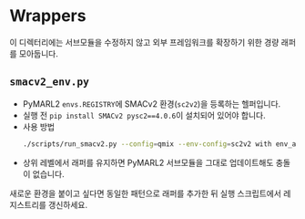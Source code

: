 # Wrappers

이 디렉터리에는 서브모듈을 수정하지 않고 외부 프레임워크를 확장하기 위한 경량 래퍼를 모아둡니다.

## `smacv2_env.py`
- PyMARL2 `envs.REGISTRY`에 SMACv2 환경(`sc2v2`)을 등록하는 헬퍼입니다.
- 실행 전 `pip install SMACv2 pysc2==4.0.6`이 설치되어 있어야 합니다.
- 사용 방법
  ```bash
  ./scripts/run_smacv2.py --config=qmix --env-config=sc2v2 with env_args.map_name=protoss_5_vs_5
  ```
- 상위 레벨에서 래퍼를 유지하면 PyMARL2 서브모듈을 그대로 업데이트해도 충돌이 없습니다.

새로운 환경을 붙이고 싶다면 동일한 패턴으로 래퍼를 추가한 뒤 실행 스크립트에서 레지스트리를 갱신하세요.
